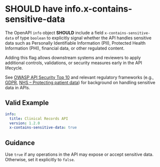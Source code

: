 # **SHOULD** have info.x-contains-sensitive-data

The OpenAPI `info` object **SHOULD** include a field `x-contains-sensitive-data` of type `boolean` to explicitly signal whether the API handles sensitive data such as Personally Identifiable Information (PII), Protected Health Information (PHI), financial data, or other regulated content.

Adding this flag allows downstream systems and reviewers to apply additional controls, validations, or security measures early in the API lifecycle.

See [OWASP API Security Top 10](https://owasp.org/www-project-api-security/) and relevant regulatory frameworks (e.g., [GDPR](https://gdpr.eu/), [NHS – Protecting patient data](https://digital.nhs.uk/services/national-data-opt-out/understanding-the-national-data-opt-out/protecting-patient-data)) for background on handling sensitive data in APIs.

## Valid Example

```yaml
info:
  title: Clinical Records API
  version: 1.2.0
  x-contains-sensitive-data: true
```

## Guidance

Use `true` if any operations in the API may expose or accept sensitive data. Otherwise, set it explicitly to `false`.
